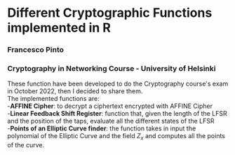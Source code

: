 # Different Cryptographic Functions implemented in R
### Francesco Pinto
### Cryptography in Networking Course - University of Helsinki

These function have been developed to do the Cryptography course's exam in October 2022, then I decided to share them. \
The implemented functions are: \
-**AFFINE Cipher**: to decrypt a ciphertext encrypted with AFFINE Cipher \
-**Linear Feedback Shift Register**: function that, given the length of the LFSR and the position of the taps, evaluate all the different states of the LFSR \
-**Points of an Elliptic Curve finder**: the function takes in input the polynomial of the Elliptic Curve and the field $Z_x$ and computes all the points of the curve.
